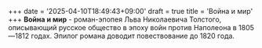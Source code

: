+++
date = '2025-04-10T18:49:43+09:00'
draft = true
title = 'Война и мир'
+++
**Война и мир** -  роман-эпопея Льва Николаевича Толстого, описывающий русское общество в эпоху войн против Наполеона в 1805—1812 годах. Эпилог романа доводит повествование до 1820 года.
